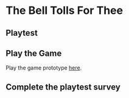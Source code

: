 # The Bell Tolls For Thee
## Playtest

## Play the Game

Play the game prototype [here](https://lauren-witcher.github.io/IASC-1P04/prototype/TheBellTollsForThee_Oct_28th_2021_Prototype_Final_Build.html).

## Complete the playtest survey
